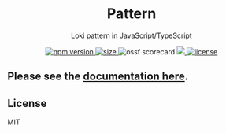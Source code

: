 <p align="center"><h1 align="center">
  Pattern
</h1></p>

<p align="center">
  Loki pattern in JavaScript/TypeScript
</p>

<p align="center">
  <a href="https://github.com/MyUnisoft/sigyn/src/pattern">
    <img src="https://img.shields.io/github/package-json/v/MyUnisoft/sigyn/main/src/pattern?style=for-the-badge&label=version" alt="npm version">
  </a>
  <a href="https://github.com/MyUnisoft/sigyn/src/pattern">
    <img src="https://img.shields.io/bundlephobia/min/@sigyn/pattern?style=for-the-badge" alt="size">
  </a>
<a>
    <img src="https://api.securityscorecards.dev/projects/github.com/MyUnisoft/sigyn/badge?style=for-the-badge" alt="ossf scorecard">
  </a>
  <a href="https://github.com/MyUnisoft/sigyn/tree/main/src/pattern">
    <img src="https://img.shields.io/github/actions/workflow/status/MyUnisoft/sigyn/pattern.yml?style=for-the-badge">
  </a>
  <a href="https://github.com/MyUnisoft/sigyn/tree/main/src/LICENSE">
    <img src="https://img.shields.io/github/license/MyUnisoft/sigyn?style=for-the-badge" alt="license">
  </a>
</p>

## Please see the [documentation here](https://myunisoft.github.io/sigyn/pattern/installation).

## License
MIT
